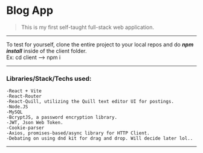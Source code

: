 # Blog App 
> This is my first self-taught full-stack web application.
---
<p>To test for yourself, clone the entire project to your local repos 
 and do <strong><em>npm install</em></strong> inside of the client folder. <br>
    Ex: cd client --> npm i
</p>

---
### Libraries/Stack/Techs used: 
    -React + Vite
    -React-Router
    -React-Quill, utilizing the Quill text editor UI for postings.
    -Node.JS
    -MySQL
    -BcryptJS, a password encryption library.
    -JWT, Json Web Token.
    -Cookie-parser
    -Axios, promises-based/async library for HTTP Client.
    -Debating on using dnd kit for drag and drop. Will decide later lol..
---
